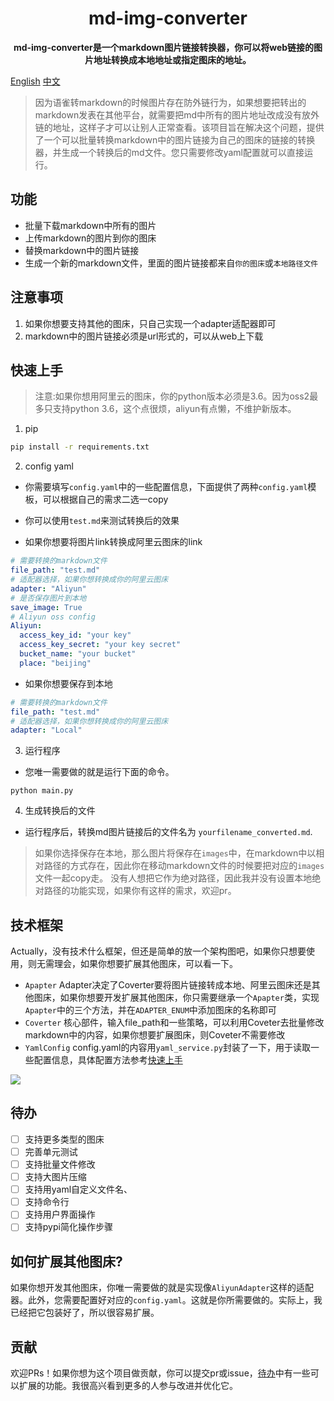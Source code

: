 <h1 align="center">
    md-img-converter
</h1>
<p align="center">
  <strong>md-img-converter是一个markdown图片链接转换器，你可以将web链接的图片地址转换成本地地址或指定图床的地址。</strong>
</p>

[English](/README_en.md) [中文](/README.md)

> 因为语雀转markdown的时候图片存在防外链行为，如果想要把转出的markdown发表在其他平台，就需要把md中所有的图片地址改成没有放外链的地址，这样子才可以让别人正常查看。该项目旨在解决这个问题，提供了一个可以批量转换markdown中的图片链接为自己的图床的链接的转换器，并生成一个转换后的md文件。您只需要修改yaml配置就可以直接运行。

## 功能
- 批量下载markdown中所有的图片
- 上传markdown的图片到你的图床
- 替换markdown中的图片链接
- 生成一个新的markdown文件，里面的图片链接都来自`你的图床`或`本地路径文件`

## 注意事项
1. 如果你想要支持其他的图床，只自己实现一个adapter适配器即可
2. markdown中的图片链接必须是url形式的，可以从web上下载

## 快速上手

> 注意:如果你想用阿里云的图床，你的python版本必须是3.6。因为oss2最多只支持python 3.6，这个点很烦，aliyun有点懒，不维护新版本。
1. pip

```sh
pip install -r requirements.txt
```

2. config yaml
- 你需要填写`config.yaml`中的一些配置信息，下面提供了两种`config.yaml`模板，可以根据自己的需求二选一copy
- 你可以使用`test.md`来测试转换后的效果

- 如果你想要将图片link转换成阿里云图床的link
```yaml
# 需要转换的markdown文件
file_path: "test.md"
# 适配器选择，如果你想转换成你的阿里云图床
adapter: "Aliyun"
# 是否保存图片到本地
save_image: True
# Aliyun oss config
Aliyun:
  access_key_id: "your key"
  access_key_secret: "your key secret"
  bucket_name: "your bucket"
  place: "beijing"
```

- 如果你想要保存到本地

```yaml
# 需要转换的markdown文件
file_path: "test.md"
# 适配器选择，如果你想转换成你的阿里云图床
adapter: "Local"
```

3. 运行程序
   
- 您唯一需要做的就是运行下面的命令。

```shell script
python main.py
```

4. 生成转换后的文件

- 运行程序后，转换md图片链接后的文件名为 `yourfilename_converted.md`.

> 如果你选择保存在本地，那么图片将保存在`images`中，在markdown中以相对路径的方式存在，因此你在移动markdown文件的时候要把对应的`images`文件一起copy走。 没有人想把它作为绝对路径，因此我并没有设置本地绝对路径的功能实现，如果你有这样的需求，欢迎pr。

## 技术框架
Actually，没有技术什么框架，但还是简单的放一个架构图吧，如果你只想要使用，则无需理会，如果你想要扩展其他图床，可以看一下。

- `Apapter` Adapter决定了Coverter要将图片链接转成本地、阿里云图床还是其他图床，如果你想要开发扩展其他图床，你只需要继承一个`Apapter`类，实现`Apapter`中的三个方法，并在`ADAPTER_ENUM`中添加图床的名称即可
- `Coverter` 核心部件，输入file_path和一些策略，可以利用Coveter去批量修改markdown中的内容，如果你想要扩展图床，则Coveter不需要修改
- `YamlConfig` config.yaml的内容用`yaml_service.py`封装了一下，用于读取一些配置信息，具体配置方法参考[快速上手](#快速上手)

<img src="https://zeeland-bucket.oss-cn-beijing.aliyuncs.com/typora_img/20230116180115.png"/>

## 待办
- [ ] 支持更多类型的图床
- [ ] 完善单元测试
- [ ] 支持批量文件修改
- [ ] 支持大图片压缩
- [ ] 支持用yaml自定义文件名、
- [ ] 支持命令行
- [ ] 支持用户界面操作
- [ ] 支持pypi简化操作步骤

## 如何扩展其他图床?
如果你想开发其他图床，你唯一需要做的就是实现像`AliyunAdapter`这样的适配器。此外，您需要配置好对应的`config.yaml`。这就是你所需要做的。实际上，我已经把它包装好了，所以很容易扩展。 


## 贡献
欢迎PRs！如果你想为这个项目做贡献，你可以提交pr或issue，[待办](#待办)中有一些可以扩展的功能。我很高兴看到更多的人参与改进并优化它。